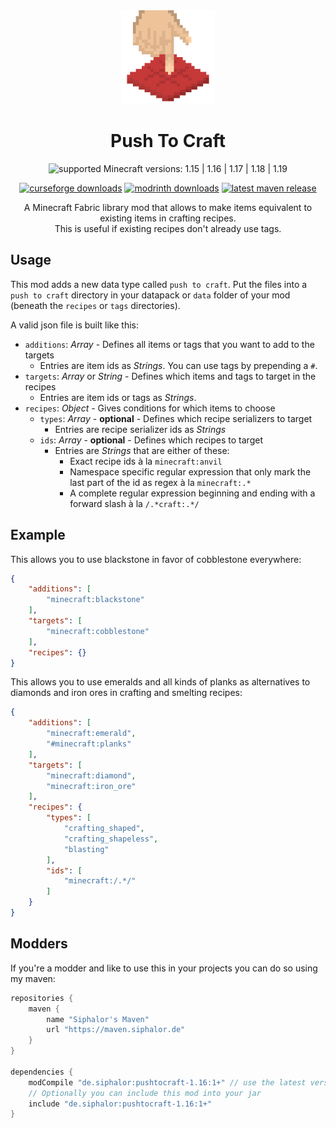 <div align="center">
<img alt="Logo" src="images/icon_big.png" width="150" height="150" />

# Push To Craft

![supported Minecraft versions: 1.15 | 1.16 | 1.17 | 1.18 | 1.19](https://img.shields.io/badge/support%20for%20MC-1.15%20%7C%201.16%20%7C%201.17%20%7C%201.18%20%7C%201.19-%2356AD56?style=for-the-badge)

[![curseforge downloads](http://cf.way2muchnoise.eu/full_push-to-craft_downloads.svg?badge_style=flat)](https://curseforge.com/minecraft/mc-mods/push-to-craft)
[![modrinth downloads](https://img.shields.io/modrinth/dt/push-to-craft?color=30b27b&logo=data%3Aimage%2Fpng%3Bbase64%2CiVBORw0KGgoAAAANSUhEUgAAADAAAAAwCAYAAABXAvmHAAAACXBIWXMAAAAAAAAAAQCEeRdzAAAFjElEQVR4nO2aaYhWVRjH3WpcinS0tHIMW0gM7CmXsLQFCnOBFq0PmS2klpZmSraYYFNEC7SZBYqipfWhSAyKVo0RTC1JCwn6kJW0ueWSWuOo%2Ff%2Bc5zLnPe%2B595773vvOfKgXfjBw733Oc855tvOcadPm%2F1%2F8T96b05a0th6pPyjZEZwDrgXTwDNgEXgDLAWvgLlgAhgCeoB2ra10B9AfPADeBz%2BDv8HxBI6CvWAzeBWMAbWtofhQXeFfwLEUpZM4DNaBKeC0llD%2BbPAS2Jmg1BGwD%2FwGtuskd6fsDr%2F5AowFNdVQvD24AXzjGZw78Af4EMxTJWjn5%2BuEzwUCRoDpYDn4XpV2ZR0AC8CZRSrfCTwE%2FvTY87dgDhhAR86wGHXgNvAROORZkDXgwiKU7yImorjbT9N4NO9K4fuTwM1gvS6IPQZ3e2ge4TXgSdDorA5XbbAUGN8h6wzwPPjLmQR3%2BOJKhU51tpc2u7Ba0QJyTwR3ewJEA%2BiTVdjl4FdLSBOYD06uhvLWuMzc48EuZxKLQn2MQrqDTx0BK0DXCpWiKXYLNTmdBPPCQWt8WsL40AGn64pHH38J%2BmZU%2BgRwHrgLrFQzuDTD9zW64%2FYifkVfSfuwTkpj%2FX5wXeCgzNB9NTy%2BJaa0sBfiO3BVhkn0AZucADIz7aN7pbQ0WEbnChisTh18m%2FgTVMSbkiHT4t3bwT%2FW95tigwgdFKy2Xt4DhgcMwlyxJEHpCE4uU1zH%2B7VgrSWDkxkX9zILNDvbrkrzfHW4Wc4q%2BaApTsiivDXGDEcWF6u8FKd9icmGTWoGkwKEjwQ7UpSnvKfo2BVOYLBaQyRvK%2Bjle5EFFwuxG%2Bm44NQUwSzWNicozkX4WhemohCs4zAEb3B287JK5UVCu4J3EpT%2FCUwEPXMN1DzeAkf%2BnXmEMVzWS2mIdO391gzymDM6pbwz0Rnj8TwTqHW21IXVa4cAOTxHs2RZDJ6ThPCKZ6OdQPFaxRNQgfdLefkbJZspKd8y7F4P3pXmqMcT3JiEb66U0sKS%2BanyaphRAGyM2QHujjfZWObnO16uiXP2wiegQlnnNHoUadIdKhtAV9492UWws%2BGtdsV0L%2Byx8pmQCmXVui5GGdb07A911HdpNteIOaD43v8dDEsYizuw1ZpEfV7lmYHZxPohwZm55exgsDT%2BWO3c9x79Zl6SSeBZOzGntpvA62Cs76UrwH1iTmI8GfWOEUY7vkNKDzxxHBW%2Fs9uw1gnOFzp%2BeVYXkzFtwdM873QGjySsZlboD6NClU%2Bb2SVSWnOwz9PFek6bf1nS24dZeFECckboBNji%2BMwSzow6Qp%2BdBd5OMIeol9MQqDidnFVlXSHKW5OY6ijJXWAE%2BDzFznkCo5P11r99ZQYnuQ28AAZ57biACVAB%2B0jZKMl9UD5noVVryeimSkamxqp0i5hGGM%2FJ1W2rS%2FmhPg52DeptP7FksB35IPgETAKnZ9SBp8N7xITqbKW4%2BNsqLnt0orHnZTHhrnOmwZu%2Fe1hM8cZFYrKc4VuoJCFuY8uG7XI2n9pnVS5QefrhfmdMNgyytd2lvLV4XO16ctGK63jMMeyCuzmmoaJoJfHNXW7p1UXugJj7tSVSnmMYUC7KI5hF2NMewexdspvcL09UUX%2BbLKZQc001X3vdGoQRZbaUZuloN37UkDkcnCIBNbqYk1h%2Fdcz14i%2FJmXckt%2FLWoLxVYS2%2FJcax96ky83VFeZ3EayZ2OgaKSYa3gCfABxogfFmd9wO8vSzuismZCHufrF%2BSktsxNTlOipd7LNgOxigc0aQLME6qccnnTKLoa1beTrbMNatnIheIKcNpFts9zu6rm7gjbHixBGn5i%2B6YydAxeZ06SkyGflZK%2F9WAvvGYmATIViGjT%2Bv%2Bq0HILyQq%2Fed%2F%2FwIQ1cNLieDSBgAAAABJRU5ErkJggg%3D%3D&style=flat-square)](https://modrinth.com/mod/push-to-craft)
[![latest maven release](https://img.shields.io/maven-metadata/v?color=0f9fbc&metadataUrl=https%3A%2F%2Fmaven.siphalor.de%2Fde%2Fsiphalor%2Fpushtocraft-1.15%2Fmaven-metadata.xml&style=flat-square)](https://maven.siphalor.de/de/siphalor/pushtocraft-1.15/)

A Minecraft Fabric library mod that allows to make items equivalent to existing items in crafting recipes.  
This is useful if existing recipes don't already use tags.

</div>

## Usage
This mod adds a new data type called `push to craft`. Put the files into a `push to craft` directory in your datapack or `data` folder of your mod (beneath the `recipes` or `tags` directories).

A valid json file is built like this:
- `additions`: _Array_ - Defines all items or tags that you want to add to the targets
    - Entries are item ids as _Strings_. You can use tags by prepending a `#`.
- `targets`: _Array_ or _String_ - Defines which items and tags to target in the recipes
    - Entries are item ids or tags as _Strings_.
- `recipes`: _Object_ - Gives conditions for which items to choose
    - `types`: _Array_ - __optional__ - Defines which recipe serializers to target
        - Entries are recipe serializer ids as _Strings_
    - `ids`: _Array_ - __optional__ - Defines which recipes to target
        - Entries are _Strings_ that are either of these:
            - Exact recipe ids à la `minecraft:anvil`
            - Namespace specific regular expression that only mark the last part of the id as regex à la `minecraft:.*`
            - A complete regular expression beginning and ending with a forward slash à la `/.*craft:.*/`
            
## Example
This allows you to use blackstone in favor of cobblestone everywhere:
```json
{
    "additions": [
        "minecraft:blackstone"
    ],
    "targets": [
        "minecraft:cobblestone"
    ],
    "recipes": {}
}
```

This allows you to use emeralds and all kinds of planks as alternatives to diamonds and iron ores in crafting and smelting recipes:
```json
{
	"additions": [
		"minecraft:emerald",
		"#minecraft:planks"
	],
	"targets": [
		"minecraft:diamond",
		"minecraft:iron_ore"
	],
	"recipes": {
		"types": [
			"crafting_shaped",
			"crafting_shapeless",
			"blasting"
		],
		"ids": [
			"minecraft:/.*/"
		]
	}
}
```

## Modders
If you're a modder and like to use this in your projects you can do so using my maven:

```groovy
repositories {
    maven {
        name "Siphalor's Maven"
        url "https://maven.siphalor.de"
    }
}

dependencies {
    modCompile "de.siphalor:pushtocraft-1.16:1+" // use the latest version from the top of the readme
    // Optionally you can include this mod into your jar
    include "de.siphalor:pushtocraft-1.16:1+"
}
```

